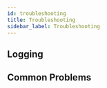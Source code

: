 ```yaml
---
id: troubleshooting
title: Troubleshooting
sidebar_label: Troubleshooting
---
```


## Logging

## Common Problems